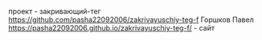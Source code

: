 проект - закривающий-тег
https://github.com/pasha22092006/zakrivayuschiy-teg-f
Горшков Павел
https://pasha22092006.github.io/zakrivayuschiy-teg-f/ - сайт
